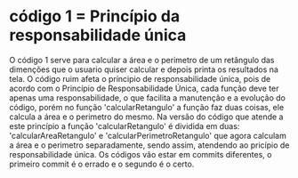 # código 1 = Princípio da responsabilidade única

O código 1 serve para calcular a área e o perimetro de um retângulo das dimenções que o usuario quiser calcular e depois printa os resultados na tela. O código ruim afeta o príncipio de responsabilidade única, pois de acordo com o Princípio de Responsabilidade Única, cada função deve ter apenas uma responsabilidade, o que facilita a manutenção e a evolução do código, porém no função 'calcularRetangulo' a função faz duas coisas, ele calcula a área e o perimetro do mesmo. Na versão do código que atende a este princípio a função 'calcularRetangulo' é dividida em duas: 'calcularAreaRetangulo' e 'calcularPerimetroRetangulo' que agora calculam a área e o perimetro separadamente, sendo assim, atendendo ao pricípio de responsabilidade única.
Os códigos vão estar em commits diferentes, o primeiro commit é o errado e o segundo é o certo. 